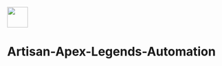 <a href="url"><img src="[http://url.to/image.png](https://files.cults3d.com/uploaders/22650510/illustration-file/c5fec93a-c038-434e-b29f-72c0510cf742/Apex_Predator.png)https://files.cults3d.com/uploaders/22650510/illustration-file/c5fec93a-c038-434e-b29f-72c0510cf742/Apex_Predator.png" align="center" height="48" width="48" ></a>

# Artisan-Apex-Legends-Automation
